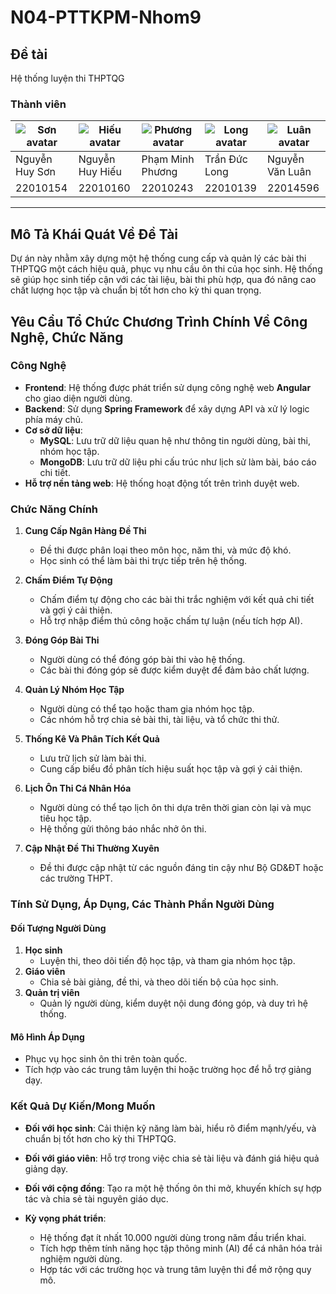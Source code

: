 # N04-PTTKPM-Nhom9

## Đề tài
Hệ thống luyện thi THPTQG

### Thành viên
|![Sơn avatar](https://s120-ava-talk.zadn.vn/7/2/3/2/37/120/6908d6b19896feea767cbb5864ad15ba.jpg)|![Hiếu avatar](https://s120-ava-talk.zadn.vn/a/5/0/f/30/120/bf0dad00d4694ec39f991cdaa70ae89d.jpg)|![Phương avatar](https://s120-ava-talk.zadn.vn/1/2/a/9/2/120/8f47d226b1e8999bd7667f060e23c5e3.jpg)|![Long avatar](https://s75-ava-talk.zadn.vn/e/2/2/0/8/75/e7c46d7f9869e426d78c6ddccd67a303.jpg)|![Luân avatar](https://s75-ava-talk.zadn.vn/5/1/5/0/14/75/1367061a887b56f82257f7f00e33b2cc.jpg)|
|-----|------|-------|--------|----------|
|Nguyễn Huy Sơn|Nguyễn Huy Hiếu|Phạm Minh Phương|Trần Đức Long|Nguyễn Văn Luân|
|22010154|22010160|22010243|22010139|22014596|

---

## Mô Tả Khái Quát Về Đề Tài

Dự án này nhằm xây dựng một hệ thống cung cấp và quản lý các bài thi THPTQG một cách hiệu quả, phục vụ nhu cầu ôn thi của học sinh. Hệ thống sẽ giúp học sinh tiếp cận với các tài liệu, bài thi phù hợp, qua đó nâng cao chất lượng học tập và chuẩn bị tốt hơn cho kỳ thi quan trọng.

## Yêu Cầu Tổ Chức Chương Trình Chính Về Công Nghệ, Chức Năng

### Công Nghệ

- **Frontend**: Hệ thống được phát triển sử dụng công nghệ web **Angular** cho giao diện người dùng.
- **Backend**: Sử dụng **Spring Framework** để xây dựng API và xử lý logic phía máy chủ.
- **Cơ sở dữ liệu**:
  - **MySQL**: Lưu trữ dữ liệu quan hệ như thông tin người dùng, bài thi, nhóm học tập.
  - **MongoDB**: Lưu trữ dữ liệu phi cấu trúc như lịch sử làm bài, báo cáo chi tiết.
- **Hỗ trợ nền tảng web**: Hệ thống hoạt động tốt trên trình duyệt web.

### Chức Năng Chính

1. **Cung Cấp Ngân Hàng Đề Thi**

   - Đề thi được phân loại theo môn học, năm thi, và mức độ khó.
   - Học sinh có thể làm bài thi trực tiếp trên hệ thống.

2. **Chấm Điểm Tự Động**

   - Chấm điểm tự động cho các bài thi trắc nghiệm với kết quả chi tiết và gợi ý cải thiện.
   - Hỗ trợ nhập điểm thủ công hoặc chấm tự luận (nếu tích hợp AI).

3. **Đóng Góp Bài Thi**

   - Người dùng có thể đóng góp bài thi vào hệ thống.
   - Các bài thi đóng góp sẽ được kiểm duyệt để đảm bảo chất lượng.

4. **Quản Lý Nhóm Học Tập**

   - Người dùng có thể tạo hoặc tham gia nhóm học tập.
   - Các nhóm hỗ trợ chia sẻ bài thi, tài liệu, và tổ chức thi thử.

5. **Thống Kê Và Phân Tích Kết Quả**

   - Lưu trữ lịch sử làm bài thi.
   - Cung cấp biểu đồ phân tích hiệu suất học tập và gợi ý cải thiện.

6. **Lịch Ôn Thi Cá Nhân Hóa**

   - Người dùng có thể tạo lịch ôn thi dựa trên thời gian còn lại và mục tiêu học tập.
   - Hệ thống gửi thông báo nhắc nhở ôn thi.

7. **Cập Nhật Đề Thi Thường Xuyên**

   - Đề thi được cập nhật từ các nguồn đáng tin cậy như Bộ GD&ĐT hoặc các trường THPT.

### Tính Sử Dụng, Áp Dụng, Các Thành Phần Người Dùng

#### Đối Tượng Người Dùng

1. **Học sinh**
   - Luyện thi, theo dõi tiến độ học tập, và tham gia nhóm học tập.
2. **Giáo viên**
   - Chia sẻ bài giảng, đề thi, và theo dõi tiến bộ của học sinh.
3. **Quản trị viên**
   - Quản lý người dùng, kiểm duyệt nội dung đóng góp, và duy trì hệ thống.

#### Mô Hình Áp Dụng

- Phục vụ học sinh ôn thi trên toàn quốc.
- Tích hợp vào các trung tâm luyện thi hoặc trường học để hỗ trợ giảng dạy.

### Kết Quả Dự Kiến/Mong Muốn

- **Đối với học sinh**: Cải thiện kỹ năng làm bài, hiểu rõ điểm mạnh/yếu, và chuẩn bị tốt hơn cho kỳ thi THPTQG.

- **Đối với giáo viên**: Hỗ trợ trong việc chia sẻ tài liệu và đánh giá hiệu quả giảng dạy.

- **Đối với cộng đồng**: Tạo ra một hệ thống ôn thi mở, khuyến khích sự hợp tác và chia sẻ tài nguyên giáo dục.

- **Kỳ vọng phát triển**:

  - Hệ thống đạt ít nhất 10.000 người dùng trong năm đầu triển khai.
  - Tích hợp thêm tính năng học tập thông minh (AI) để cá nhân hóa trải nghiệm người dùng.
  - Hợp tác với các trường học và trung tâm luyện thi để mở rộng quy mô.

